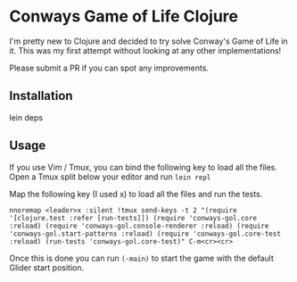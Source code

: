 # Conways Game of Life Clojure

I'm pretty new to Clojure and decided to try solve Conway's Game of Life in it.
This was my first attempt without looking at any other implementations!

Please submit a PR if you can spot any improvements.

## Installation

lein deps

## Usage

If you use Vim / Tmux, you can bind the following key to load all the files.
Open a Tmux split below your editor and run `lein repl`

Map the following key (I used x) to load all the files and run the tests.

```
nnoremap <leader>x :silent !tmux send-keys -t 2 "(require '[clojure.test :refer [run-tests]]) (require 'conways-gol.core :reload) (require 'conways-gol.console-renderer :reload) (require 'conways-gol.start-patterns :reload) (require 'conways-gol.core-test :reload) (run-tests 'conways-gol.core-test)" C-m<cr><cr>
```

Once this is done you can run
`(-main)` to start the game with the default Glider start position.
